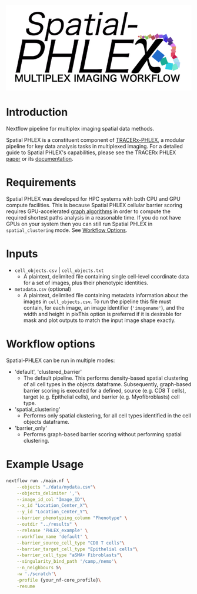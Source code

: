 ![TRACERx-PHLEX/Spatial-PHLEX](docs/images/Spatial_PHLEX_logo.png)
# Introduction
Nextflow pipeline for multiplex imaging spatial data methods. 

Spatial PHLEX is a constituent component of [TRACERx-PHLEX](), a modular pipeline for key data analysis tasks in multiplexed imaging. For a detailed guide to Spatial PHLEX's capabilities, please see the TRACERx PHLEX [paper]() or its [documentation](https://tracerx-phlex.readthedocs.io/en/main/spatialPHLEX.html).


# Requirements
Spatial PHLEX was developed for HPC systems with both CPU and GPU compute facilities. This is because Spatial PHLEX cellular barrier scoring requires GPU-accelerated [graph algorithms](https://github.com/rapidsai/cugraph) in order to compute the required shortest paths analysis in a reasonable time. If you do not have GPUs on your system then you can still run Spatial PHLEX in `spatial_clustering` mode. See [Workflow Options](#workflow-options).

# Inputs
- `cell_objects.csv` | `cell_objects.txt`
    - A plaintext, delimited file containing single cell-level coordinate data for a set of images, plus their phenotypic identities.
- `metadata.csv` (optional)
    - A plaintext, delimited file containing metadata information about the images in `cell_objects.csv`. To run the pipeline this file must contain, for each image, an image identifier (`'imagename'`), and the width and height in pixThis option is preferred if it is desirable for mask and plot outputs to match the input image shape exactly.

# Workflow options
Spatial-PHLEX can be run in multiple modes:
- 'default', 'clustered_barrier'
    - The default pipeline. This performs density-based spatial clustering of all cell types in the objects dataframe. Subsequently, graph-based barrier scoring is executed for a defined, source (e.g. CD8 T cells), target (e.g. Epithelial cells), and barrier (e.g. Myofibroblasts) cell type.
- 'spatial_clustering'
    - Performs only spatial clustering, for all cell types identified in the cell objects dataframe.
- 'barrier_only'
    - Performs graph-based barrier scoring without performing spatial clustering.

# Example Usage

```bash
nextflow run ./main.nf \
    --objects "./data/mydata.csv"\
    --objects_delimiter ','\
    --image_id_col "Image_ID"\
    --x_id "Location_Center_X"\
    --y_id "Location_Center_Y"\
    --barrier_phenotyping_column "Phenotype" \
    --outdir "../results" \
    --release 'PHLEX_example' \
    --workflow_name 'default' \
    --barrier_source_cell_type "CD8 T cells"\
    --barrier_target_cell_type "Epithelial cells"\
    --barrier_cell_type "aSMA+ Fibroblasts"\
    --singularity_bind_path '/camp,/nemo'\
    --n_neighbours 5\
    -w './scratch'\
    -profile {your_nf-core_profile}\
    -resume
```